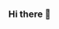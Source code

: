 ### Hi there 👋

<!--
**maryness/maryness** is a ✨ _special_ ✨ repository because its `README.md` (this file) appears on your GitHub profile.

Here are some ideas to get you started:
- maryness
- 🔭 I’m currently working on ...
- 🌱 I’m currently learning ...
- 👯 I’m looking to collaborate on ...
- 🤔 I’m looking for help with ...
- 💬 Ask me about ...
- 📫 How to reach me: ...
- 😄 Pronouns: ...
- ⚡ Fun fact: ...
-->
